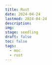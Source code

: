 ```yaml
---
title: Rust
date: 2024-04-24 
lastmod: 2024-04-24 
description: 
img: 
stage: seedling
draft: false
toc: false
tags:
  - moc
  - rust
---
```


